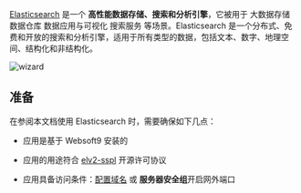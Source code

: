 [Elasticsearch](https://www.elastic.co/) 是一个 **高性能数据存储、搜索和分析引擎**，它被用于 大数据存储 数据仓库 数据应用与可视化 搜索服务  等场景。Elasticsearch 是一个分布式、免费和开放的搜索和分析引擎，适用于所有类型的数据，包括文本、数字、地理空间、结构化和非结构化。


![wizard](https://libs.websoft9.com/Websoft9/DocsPicture/zh/elk/elk-wizard1-websoft9.png)


## 准备

在参阅本文档使用 Elasticsearch 时，需要确保如下几点：

- 应用是基于 Websoft9 安装的

- 应用的用途符合 [elv2-sspl](https://www.elastic.co/licensing/elastic-license) 开源许可协议

- 应用具备访问条件：[配置域名](./guide/appsetdomain) 或 **服务器安全组**开启网外端口